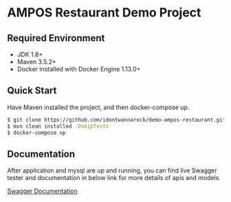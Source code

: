 # AMPOS Restaurant Demo Project

## Required Environment

- JDK 1.8+
- Maven 3.5.2+
- Docker installed with Docker Engine 1.13.0+ 

## Quick Start

Have Maven installed the project, and then docker-compose up.

```bash
$ git clone https://github.com/idontwannarock/demo-ampos-restaurant.git
$ mvn clean installed -DskipTests
$ docker-compose up
```

## Documentation

After application and mysql are up and running, you can find live Swagger tester and documentation in below link for more details of apis and models.

[Swagger Documentation](http://localhost:9000/swagger-ui.html)